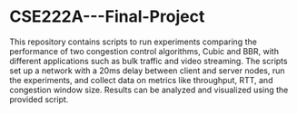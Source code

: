 # CSE222A---Final-Project
This repository contains scripts to run experiments comparing the performance of two congestion control algorithms, Cubic and BBR, with different applications such as bulk traffic and video streaming. The scripts set up a network with a 20ms delay between client and server nodes, run the experiments, and collect data on metrics like throughput, RTT, and congestion window size. Results can be analyzed and visualized using the provided script.
